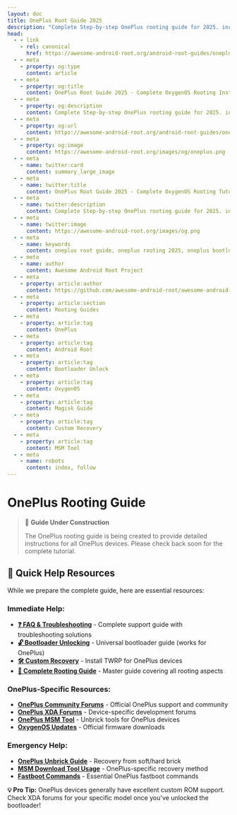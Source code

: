 ```yaml
---
layout: doc
title: OnePlus Root Guide 2025
description: "Complete Step-by-step OnePlus rooting guide for 2025. including bootloader unlocking, custom recovery and Magisk rooting on all OxygenOS devices."
head:
  - - link
    - rel: canonical
      href: https://awesome-android-root.org/android-root-guides/oneplus
  - - meta
    - property: og:type
      content: article
  - - meta
    - property: og:title
      content: OnePlus Root Guide 2025 - Complete OxygenOS Rooting Instructions
  - - meta
    - property: og:description
      content: Complete Step-by-step OnePlus rooting guide for 2025. including bootloader unlocking, MSM tool, custom recovery and Magisk rooting on all devices running OxygenOS.
  - - meta
    - property: og:url
      content: https://awesome-android-root.org/android-root-guides/oneplus
  - - meta
    - property: og:image
      content: https://awesome-android-root.org/images/og/oneplus.png
  - - meta
    - name: twitter:card
      content: summary_large_image
  - - meta
    - name: twitter:title
      content: OnePlus Root Guide 2025 - Complete OxygenOS Rooting Tutorial
  - - meta
    - name: twitter:description
      content: Complete Step-by-step OnePlus rooting guide for 2025. including bootloader unlocking, MSM tool, custom recovery and Magisk rooting on all devices running OxygenOS
  - - meta
    - name: twitter:image
      content: https://awesome-android-root.org/images/og.png
  - - meta
    - name: keywords
      content: oneplus root guide, oneplus rooting 2025, oneplus bootloader unlock, oneplus magisk guide, oneplus custom recovery, oneplus 12 root, oneplus 11 root, oneplus 10 root, oxygenos root, oneplus msm tool, oneplus fastboot, oneplus nord root, twrp oneplus, lineageos oneplus, oneplus root safety
  - - meta
    - name: author
      content: Awesome Android Root Project
  - - meta
    - property: article:author
      content: https://github.com/awesome-android-root/awesome-android-root
  - - meta
    - property: article:section
      content: Rooting Guides
  - - meta
    - property: article:tag
      content: OnePlus
  - - meta
    - property: article:tag
      content: Android Root
  - - meta
    - property: article:tag
      content: Bootloader Unlock
  - - meta
    - property: article:tag
      content: OxygenOS
  - - meta
    - property: article:tag
      content: Magisk Guide
  - - meta
    - property: article:tag
      content: Custom Recovery
  - - meta
    - property: article:tag
      content: MSM Tool
  - - meta
    - name: robots
      content: index, follow
---
```


# OnePlus Rooting Guide

> 🚧 **Guide Under Construction**
>
> The OnePlus rooting guide is being created to provide detailed instructions for all OnePlus devices. Please check back soon for the complete tutorial.

## 🔗 **Quick Help Resources**
While we prepare the complete guide, here are essential resources:

### **Immediate Help:**
- **[❓ FAQ & Troubleshooting](../faqs.md)** - Complete support guide with troubleshooting solutions
- **[🔓 Bootloader Unlocking](./how-to-unlock-bootloader.md)** - Universal bootloader guide (works for OnePlus)
- **[🛠️ Custom Recovery](./how-to-install-custom-recovery.md)** - Install TWRP for OnePlus devices
- **[📖 Complete Rooting Guide](./index.md)** - Master guide covering all rooting aspects

### **OnePlus-Specific Resources:**
- **[OnePlus Community Forums](https://forums.oneplus.com/)** - Official OnePlus support and community
- **[OnePlus XDA Forums](https://forum.xda-developers.com/c/oneplus.12004/)** - Device-specific development forums
- **[OnePlus MSM Tool](https://onepluscommunityserver.com/list/Unbrick_Tools/)** - Unbrick tools for OnePlus devices
- **[OxygenOS Updates](https://www.oneplus.com/support/software-upgrade)** - Official firmware downloads

### **Emergency Help:**
- **[OnePlus Unbrick Guide](../faqs.md#bricked-device-recovery)** - Recovery from soft/hard brick
- **[MSM Download Tool Usage](../faqs.md#bricked-device-recovery)** - OnePlus-specific recovery method
- **[Fastboot Commands](../faqs.md#custom-recovery-issues)** - Essential OnePlus fastboot commands

**💡 Pro Tip:** OnePlus devices generally have excellent custom ROM support. Check XDA forums for your specific model once you've unlocked the bootloader!